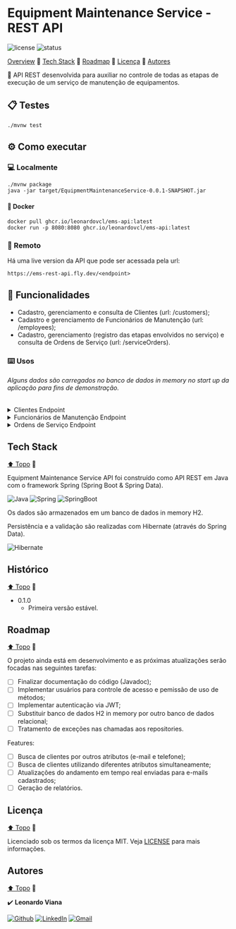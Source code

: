 # Equipment Maintenance Service - REST API

![license](https://img.shields.io/github/license/leonardovcl/sweet-control)
![status](https://img.shields.io/static/v1?label=status&message=Developing&color=red)

[Overview](#features)
:small_blue_diamond:
[Tech Stack](#tech-stack)
:small_blue_diamond:
[Roadmap](#roadmap)
:small_blue_diamond:
[Licença](#licença)
:small_blue_diamond:
[Autores](#autores)

:arrows_counterclockwise: API REST desenvolvida para auxiliar no controle de todas as etapas de execução de um serviço de manutenção de equipamentos.

## :clipboard: Testes

    ./mvnw test

## :gear: Como executar

### :computer: Localmente 

    ./mvnw package
    java -jar target/EquipmentMaintenanceService-0.0.1-SNAPSHOT.jar

#### :whale: Docker

    docker pull ghcr.io/leonardovcl/ems-api:latest
    docker run -p 8080:8080 ghcr.io/leonardovcl/ems-api:latest

### :satellite: Remoto

Há uma live version da API que pode ser acessada pela url:

    https://ems-rest-api.fly.dev/<endpoint>

## :hammer: Funcionalidades

- Cadastro, gerenciamento e consulta de Clientes (url: /customers);
- Cadastro e gerenciamento de Funcionários de Manutenção (url: /employees);
- Cadastro, gerenciamento (registro das etapas envolvidos no serviço) e consulta de Ordens de Serviço (url: /serviceOrders).

### :keyboard: Usos

###### Alguns dados são carregados no banco de dados in memory no start up da aplicação para fins de demonstração.

<details>
	<summary>Clientes Endpoint</summary>
    
- Obter lista de Clientes cadastrados:

      curl localhost:8080/customers
      
##### Modelo de Resposta:
      
```json
[{
    "id": 1,
    "name": "Adriana V.",
    "email": "adrianav@gmail.com",
    "phoneNumber": "+5541999999901",
    "address": "R. 01, n. 277"
}, {
    "id": 2,
    "name": "Ricardo L.",
    "email": "ricardol@gmail.com",
    "phoneNumber": "+5541999999901",
    "address": "R. 02, n. 100"
}]
```

- Obter Cliente por Id:

      curl localhost:8080/customers/<id>
      
##### Modelo de Resposta (``<id>`` = 1):
      
```json
{
    "id": 1,
    "name": "Adriana V.",
    "email": "adrianav@gmail.com",
    "phoneNumber": "+5541999999901",
    "address": "R. 01, n. 277"
}
```

- Obter Cliente por nome:

      curl localhost:8080/customers/byName/<string>
      
##### Modelo de Resposta (``<string>`` = ric):
      
```json
{
    "id": 2,
    "name": "Ricardo L.",
    "email": "ricardol@gmail.com",
    "phoneNumber": "+5541999999901",
    "address": "R. 02, n. 100"
}
```

- Registrar Cliente:

      curl -X POST localhost:8080/customers/ -H 'Content-Type: application/json' -d '<new_customer>'
      
##### Modelo de Resposta (retorna objeto criado ``<new_customer>``):
      
```json
{
    "id": 3,
    "name": "Teste01",
    "email": "teste01@gmail.com",
    "phoneNumber": "+5541999999900",
    "address": "R. 00, n. 000"
}
```
    
- Atualizar Cliente:

      curl -X PUT localhost:8080/customers/<id> -H 'Content-Type: application/json' -d '<updated_customer>'
      
##### Modelo de Resposta (``<id>`` = 2):
      
```json
{
    "id": 2,
    "name": "Teste02",
    "email": "ricardol@gmail.com",
    "phoneNumber": "+5541999999901",
    "address": "R. 02, n. 100"
}
```
    
- Deletar Cliente:

      curl -X DELETE localhost:8080/customers/<id>
</details>
	
<details>
	<summary>Funcionários de Manutenção Endpoint</summary>
    
- Obter lista de Funcionários cadastrados:

      curl localhost:8080/employees
      
##### Modelo de Resposta:
      
```json
[{
    "id": 1,
    "name": "Paulo H.",
    "position": "LEADER"
}, {
    "id": 2,
    "name": "Gabiel H.",
    "position": "ASSISTANT"
}]
```

- Obter Funcionário por Id:

      curl localhost:8080/employees/<id>
      
##### Modelo de Resposta (``<id>`` = 1):
      
```json
{
    "id": 1,
    "name": "Paulo H.",
    "position": "LEADER"
}
```

- Registrar Funcionário:

      curl -X POST localhost:8080/employees/ -H 'Content-Type: application/json' -d '<new_employee>'
      
##### Modelo de Resposta (retorna objeto criado ``<new_employee>``):
      
```json
{
    "id": 3,
    "name": "Jose D.",
    "position": "PRINCIPAL"
}
```
    
- Atualizar Funcionário:

      curl -X PUT localhost:8080/employees/<id> -H 'Content-Type: application/json' -d '<updated_employee>'
      
##### Modelo de Resposta (``<id>`` = 2):
      
```json
{
    "id": 2,
    "name": "Paulo H. J.",
    "position": "LEADER"
}
```
    
- Deletar Funcionário:

      curl -X DELETE localhost:8080/employees/<id>
</details>
	
<details>
	<summary>Ordens de Serviço Endpoint</summary>
    
- Obter lista de Ordens de Serviço cadastradas:

      curl localhost:8080/serviceOrders
      
##### Modelo de Resposta:
      
```json
[{
    "id": 1,
    "customer": {
        "id": 1,
        "name": "Adriana V.",
        "email": "adrianav@gmail.com",
        "phoneNumber": "+5541999999901",
        "address": "R. 01, n. 277"
    },
    "equipment": {
        "id": 1,
        "type": "Compressor de Ar",
        "brand": "Vonder",
        "observations": null
    },
    "statusLog": [{
        "id": 1,
        "employee": {
            "id": 2,
            "name": "Paulo H. J.",
            "position": "LEADER"
        },
        "stageDateTime": "2023-01-25T16:29:54.714+00:00",
        "stage": "RECEIVED",
        "description": "Equipamento aguardando diagnostico"
    }, {
        "id": 2,
        "employee": {
            "id": 2,
            "name": "Paulo H. J.",
            "position": "LEADER"
        },
        "stageDateTime": "2023-01-25T16:29:54.714+00:00",
        "stage": "INITIATED",
        "description": "Testes de vazamentos falharam, iniciando reparos na lataria"
    }, {
        "id": 3,
        "employee": {
            "id": 1,
            "name": "Paulo H.",
            "position": "LEADER"
        },
        "stageDateTime": "2023-01-25T16:29:54.714+00:00",
        "stage": "FINISHED",
        "description": "Reparo finalizado, Equipamento em funcionamento normal"
    }],
    "problemDescription": "Equipamento nao esta conseguindo realizar a compressao"
}, {
    "id": 2,
    "customer": {
        "id": 2,
        "name": "Ricardo L.",
        "email": "ricardol@gmail.com",
        "phoneNumber": "+5541999999901",
        "address": "R. 02, n. 100"
    },
    "equipment": {
        "id": 2,
        "type": "Esmerilhadeira Angular",
        "brand": "Bosh",
        "observations": null
    },
    "statusLog": [{
        "id": 4,
        "employee": {
            "id": 1,
            "name": "Paulo H.",
            "position": "LEADER"
        },
        "stageDateTime": "2023-01-25T16:29:54.714+00:00",
        "stage": "RECEIVED",
        "description": "Equipamento aguardando diagnostico"
    }, {
        "id": 5,
        "employee": {
            "id": 2,
            "name": "Paulo H. J.",
            "position": "LEADER"
        },
        "stageDateTime": "2023-01-25T16:29:54.714+00:00",
        "stage": "INITIATED",
        "description": "Testes de circuitos eletronicos falharam"
    }, {
        "id": 6,
        "employee": {
            "id": 2,
            "name": "Paulo H. J.",
            "position": "LEADER"
        },
        "stageDateTime": "2023-01-25T16:29:54.714+00:00",
        "stage": "ONHOLD",
        "description": "Aguardando chegada de capacitor para substituicao, estimativa: 3 dias"
    }],
    "problemDescription": "Equipamento nao liga"
}, {
    "id": 3,
    "customer": {
        "id": 2,
        "name": "Ricardo L.",
        "email": "ricardol@gmail.com",
        "phoneNumber": "+5541999999901",
        "address": "R. 02, n. 100"
    },
    "equipment": {
        "id": 3,
        "type": "Furadeira",
        "brand": "Black&Decker",
        "observations": null
    },
    "statusLog": [{
        "id": 7,
        "employee": {
            "id": 1,
            "name": "Paulo H.",
            "position": "LEADER"
        },
        "stageDateTime": "2023-01-25T16:29:54.714+00:00",
        "stage": "RECEIVED",
        "description": "Equipamento aguardando diagnostico"
    }, {
        "id": 8,
        "employee": {
            "id": 1,
            "name": "Paulo H.",
            "position": "LEADER"
        },
        "stageDateTime": "2023-01-25T16:29:54.714+00:00",
        "stage": "INITIATED",
        "description": "Danos irreparáveis na estrutura plastica"
    }, {
        "id": 9,
        "employee": {
            "id": 1,
            "name": "Paulo H.",
            "position": "LEADER"
        },
        "stageDateTime": "2023-01-25T16:29:54.714+00:00",
        "stage": "ONHOLD",
        "description": "Aguardando chegada de nova carcaca, estimativa: 1 dia"
    }, {
        "id": 10,
        "employee": {
            "id": 1,
            "name": "Paulo H.",
            "position": "LEADER"
        },
        "stageDateTime": "2023-01-25T16:29:54.714+00:00",
        "stage": "RESUMED",
        "description": "Realizando substituicao da carcaca plastica"
    }],
    "problemDescription": "Equipamento com avarias na carcaca"
}]
```

- Obter Ordens de Serviço por Id:

      curl localhost:8080/serviceOrders/<id>
      
##### Modelo de Resposta (``<id>`` = 1):
      
```json
{
    "id": 1,
    "customer": {
        "id": 1,
        "name": "Adriana V.",
        "email": "adrianav@gmail.com",
        "phoneNumber": "+5541999999901",
        "address": "R. 01, n. 277"
    },
    "equipment": {
        "id": 1,
        "type": "Compressor de Ar",
        "brand": "Vonder",
        "observations": null
    },
    "statusLog": [{
        "id": 1,
        "employee": {
            "id": 2,
            "name": "Paulo H. J.",
            "position": "LEADER"
        },
        "stageDateTime": "2023-01-25T16:29:54.714+00:00",
        "stage": "RECEIVED",
        "description": "Equipamento aguardando diagnostico"
    }, {
        "id": 2,
        "employee": {
            "id": 2,
            "name": "Paulo H. J.",
            "position": "LEADER"
        },
        "stageDateTime": "2023-01-25T16:29:54.714+00:00",
        "stage": "INITIATED",
        "description": "Testes de vazamentos falharam, iniciando reparos na lataria"
    }, {
        "id": 3,
        "employee": {
            "id": 1,
            "name": "Paulo H.",
            "position": "LEADER"
        },
        "stageDateTime": "2023-01-25T16:29:54.714+00:00",
        "stage": "FINISHED",
        "description": "Reparo finalizado, Equipamento em funcionamento normal"
    }],
    "problemDescription": "Equipamento nao esta conseguindo realizar a compressao"
}
```

- Obter Ordens de Serviço por Id do Cliente:

      curl localhost:8080/serviceOrders/customer/<id>
      
##### Modelo de Resposta (``<id>`` = 2):
      
```json
[{
    "id": 2,
    "customer": {
        "id": 2,
        "name": "Ricardo L.",
        "email": "ricardol@gmail.com",
        "phoneNumber": "+5541999999901",
        "address": "R. 02, n. 100"
    },
    "equipment": {
        "id": 2,
        "type": "Esmerilhadeira Angular",
        "brand": "Bosh",
        "observations": null
    },
    "statusLog": [{
        "id": 4,
        "employee": {
            "id": 1,
            "name": "Paulo H.",
            "position": "LEADER"
        },
        "stageDateTime": "2023-01-25T16:29:54.714+00:00",
        "stage": "RECEIVED",
        "description": "Equipamento aguardando diagnostico"
    }, {
        "id": 5,
        "employee": {
            "id": 2,
            "name": "Paulo H. J.",
            "position": "LEADER"
        },
        "stageDateTime": "2023-01-25T16:29:54.714+00:00",
        "stage": "INITIATED",
        "description": "Testes de circuitos eletronicos falharam"
    }, {
        "id": 6,
        "employee": {
            "id": 2,
            "name": "Paulo H. J.",
            "position": "LEADER"
        },
        "stageDateTime": "2023-01-25T16:29:54.714+00:00",
        "stage": "ONHOLD",
        "description": "Aguardando chegada de capacitor para substituicao, estimativa: 3 dias"
    }],
    "problemDescription": "Equipamento nao liga"
}, {
    "id": 3,
    "customer": {
        "id": 2,
        "name": "Ricardo L.",
        "email": "ricardol@gmail.com",
        "phoneNumber": "+5541999999901",
        "address": "R. 02, n. 100"
    },
    "equipment": {
        "id": 3,
        "type": "Furadeira",
        "brand": "Black&Decker",
        "observations": null
    },
    "statusLog": [{
        "id": 7,
        "employee": {
            "id": 1,
            "name": "Paulo H.",
            "position": "LEADER"
        },
        "stageDateTime": "2023-01-25T16:29:54.714+00:00",
        "stage": "RECEIVED",
        "description": "Equipamento aguardando diagnostico"
    }, {
        "id": 8,
        "employee": {
            "id": 1,
            "name": "Paulo H.",
            "position": "LEADER"
        },
        "stageDateTime": "2023-01-25T16:29:54.714+00:00",
        "stage": "INITIATED",
        "description": "Danos irreparáveis na estrutura plastica"
    }, {
        "id": 9,
        "employee": {
            "id": 1,
            "name": "Paulo H.",
            "position": "LEADER"
        },
        "stageDateTime": "2023-01-25T16:29:54.714+00:00",
        "stage": "ONHOLD",
        "description": "Aguardando chegada de nova carcaca, estimativa: 1 dia"
    }, {
        "id": 10,
        "employee": {
            "id": 1,
            "name": "Paulo H.",
            "position": "LEADER"
        },
        "stageDateTime": "2023-01-25T16:29:54.714+00:00",
        "stage": "RESUMED",
        "description": "Realizando substituicao da carcaca plastica"
    }],
    "problemDescription": "Equipamento com avarias na carcaca"
}]
```

- Obter Ordens de Serviço por estágio do serviço:

      curl localhost:8080/serviceOrders/stage?stageName=<stage>
      
##### Modelo de Resposta (``<stage>`` = onhold):
      
```json
[{
    "id": 2,
    "customer": {
        "id": 2,
        "name": "Ricardo L.",
        "email": "ricardol@gmail.com",
        "phoneNumber": "+5541999999901",
        "address": "R. 02, n. 100"
    },
    "equipment": {
        "id": 2,
        "type": "Esmerilhadeira Angular",
        "brand": "Bosh",
        "observations": null
    },
    "statusLog": [{
        "id": 4,
        "employee": {
            "id": 1,
            "name": "Paulo H.",
            "position": "LEADER"
        },
        "stageDateTime": "2023-01-25T16:29:54.714+00:00",
        "stage": "RECEIVED",
        "description": "Equipamento aguardando diagnostico"
    }, {
        "id": 5,
        "employee": {
            "id": 2,
            "name": "Paulo H. J.",
            "position": "LEADER"
        },
        "stageDateTime": "2023-01-25T16:29:54.714+00:00",
        "stage": "INITIATED",
        "description": "Testes de circuitos eletronicos falharam"
    }, {
        "id": 6,
        "employee": {
            "id": 2,
            "name": "Paulo H. J.",
            "position": "LEADER"
        },
        "stageDateTime": "2023-01-25T16:29:54.714+00:00",
        "stage": "ONHOLD",
        "description": "Aguardando chegada de capacitor para substituicao, estimativa: 3 dias"
    }],
    "problemDescription": "Equipamento nao liga"
}]
```

- Obter Ordens de Serviço pendentes:

      curl localhost:8080/serviceOrders/pending
      
##### Modelo de Resposta (``<stage>`` = onhold):
      
```json
[{
    "id": 2,
    "customer": {
        "id": 2,
        "name": "Ricardo L.",
        "email": "ricardol@gmail.com",
        "phoneNumber": "+5541999999901",
        "address": "R. 02, n. 100"
    },
    "equipment": {
        "id": 2,
        "type": "Esmerilhadeira Angular",
        "brand": "Bosh",
        "observations": null
    },
    "statusLog": [{
        "id": 4,
        "employee": {
            "id": 1,
            "name": "Paulo H.",
            "position": "LEADER"
        },
        "stageDateTime": "2023-01-25T16:29:54.714+00:00",
        "stage": "RECEIVED",
        "description": "Equipamento aguardando diagnostico"
    }, {
        "id": 5,
        "employee": {
            "id": 2,
            "name": "Paulo H. J.",
            "position": "LEADER"
        },
        "stageDateTime": "2023-01-25T16:29:54.714+00:00",
        "stage": "INITIATED",
        "description": "Testes de circuitos eletronicos falharam"
    }, {
        "id": 6,
        "employee": {
            "id": 2,
            "name": "Paulo H. J.",
            "position": "LEADER"
        },
        "stageDateTime": "2023-01-25T16:29:54.714+00:00",
        "stage": "ONHOLD",
        "description": "Aguardando chegada de capacitor para substituicao, estimativa: 3 dias"
    }],
    "problemDescription": "Equipamento nao liga"
}, {
    "id": 3,
    "customer": {
        "id": 2,
        "name": "Ricardo L.",
        "email": "ricardol@gmail.com",
        "phoneNumber": "+5541999999901",
        "address": "R. 02, n. 100"
    },
    "equipment": {
        "id": 3,
        "type": "Furadeira",
        "brand": "Black&Decker",
        "observations": null
    },
    "statusLog": [{
        "id": 7,
        "employee": {
            "id": 1,
            "name": "Paulo H.",
            "position": "LEADER"
        },
        "stageDateTime": "2023-01-25T16:29:54.714+00:00",
        "stage": "RECEIVED",
        "description": "Equipamento aguardando diagnostico"
    }, {
        "id": 8,
        "employee": {
            "id": 1,
            "name": "Paulo H.",
            "position": "LEADER"
        },
        "stageDateTime": "2023-01-25T16:29:54.714+00:00",
        "stage": "INITIATED",
        "description": "Danos irreparáveis na estrutura plastica"
    }, {
        "id": 9,
        "employee": {
            "id": 1,
            "name": "Paulo H.",
            "position": "LEADER"
        },
        "stageDateTime": "2023-01-25T16:29:54.714+00:00",
        "stage": "ONHOLD",
        "description": "Aguardando chegada de nova carcaca, estimativa: 1 dia"
    }, {
        "id": 10,
        "employee": {
            "id": 1,
            "name": "Paulo H.",
            "position": "LEADER"
        },
        "stageDateTime": "2023-01-25T16:29:54.714+00:00",
        "stage": "RESUMED",
        "description": "Realizando substituicao da carcaca plastica"
    }],
    "problemDescription": "Equipamento com avarias na carcaca"
}]
```
	
- Registrar Ordem de Serviço:

      curl -X POST localhost:8080/serviceOrder -H 'Content-Type: application/json' -d '<new_serviceOrder>'
      
##### Modelo de Resposta (retorna objeto criado ``<new_serviceOrder>``):
      
```json
{
    "id": 4,
    "customer": {
        "id": 2,
        "name": "Ricardo L.",
        "email": "ricardol@gmail.com",
        "phoneNumber": "+5541999999901",
        "address": "R. 02, n. 100"
    },
    "equipment": {
        "id": 4,
        "type": "Esmerilhadeira Angular",
        "brand": "Bosh",
        "observations": null
    },
    "statusLog": [
        {
            "id": 11,
            "employee": {
                "id": 1,
                "name": "Paulo H.",
                "position": "LEADER"
            },
            "stageDateTime": "2023-01-25T16:29:54.714+00:00",
            "stage": "RECEIVED",
            "description": "Equipamento aguardando diagnostico"
        }
    ],
    "problemDescription": "Equipamento nao liga"
}
```
    
- Atualizar Ordens de Serviço:

      curl -X PUT localhost:8080/serviceOrders/<id> -H 'Content-Type: application/json' -d '<updated_serviceOrder>'
      
##### Modelo de Resposta (``<id>`` = 1):
      
```json
{
    "id": 1,
    "customer": {
        "id": 1,
        "name": "Adriana V.",
        "email": "adrianav@gmail.com",
        "phoneNumber": "+5541999999901",
        "address": "R. 01, n. 277"
    },
    "equipment": {
        "id": 1,
        "type": "Compressor de Ar",
        "brand": "Vonder",
        "observations": null
    },
    "statusLog": [
        {
            "id": 1,
            "employee": {
                "id": 2,
                "name": "Gabiel H.",
                "position": "ASSISTANT"
            },
            "stageDateTime": "2023-01-25T17:54:48.440+00:00",
            "stage": "RECEIVED",
            "description": "Equipamento aguardando diagnostico"
        },
        {
            "id": 2,
            "employee": {
                "id": 2,
                "name": "Gabiel H.",
                "position": "ASSISTANT"
            },
            "stageDateTime": "2023-01-25T17:54:48.440+00:00",
            "stage": "INITIATED",
            "description": "Testes de vazamentos falharam, iniciando reparos na lataria"
        },
        {
            "id": 3,
            "employee": {
                "id": 1,
                "name": "Paulo H.",
                "position": "LEADER"
            },
            "stageDateTime": "2023-01-25T17:54:48.440+00:00",
            "stage": "FINISHED",
            "description": "Reparo finalizado, Equipamento em funcionamento normal"
        }
    ],
    "problemDescription": "Equipamento nao esta conseguindo realizar a compressao e apresenta ruidos"
}
```
	
- Atualizar status da Ordem de Serviço:

      curl -X PATCH localhost:8080/serviceOrders/<id> -H 'Content-Type: application/json' -d '<status>'
      
##### Modelo de Resposta (``<id>`` = 2):
      
```json
{
    "id": 2,
    "customer": {
        "id": 2,
        "name": "Ricardo L.",
        "email": "ricardol@gmail.com",
        "phoneNumber": "+5541999999901",
        "address": "R. 02, n. 100"
    },
    "equipment": {
        "id": 2,
        "type": "Esmerilhadeira Angular",
        "brand": "Bosh",
        "observations": null
    },
    "statusLog": [
        {
            "id": 4,
            "employee": {
                "id": 1,
                "name": "Paulo H.",
                "position": "LEADER"
            },
            "stageDateTime": "2023-01-25T18:02:16.478+00:00",
            "stage": "RECEIVED",
            "description": "Equipamento aguardando diagnostico"
        },
        {
            "id": 5,
            "employee": {
                "id": 2,
                "name": "Gabiel H.",
                "position": "ASSISTANT"
            },
            "stageDateTime": "2023-01-25T18:02:16.478+00:00",
            "stage": "INITIATED",
            "description": "Testes de circuitos eletronicos falharam"
        },
        {
            "id": 6,
            "employee": {
                "id": 2,
                "name": "Gabiel H.",
                "position": "ASSISTANT"
            },
            "stageDateTime": "2023-01-25T18:02:16.478+00:00",
            "stage": "ONHOLD",
            "description": "Aguardando chegada de capacitor para substituicao, estimativa: 3 dias"
        },
        {
            "id": 11,
            "employee": {
                "id": 2,
                "name": "Gabiel H.",
                "position": "ASSISTANT"
            },
            "stageDateTime": "2023-01-25T18:02:20.502+00:00",
            "stage": "FINISHED",
            "description": "Equipamento reparado"
        }
    ],
    "problemDescription": "Equipamento nao liga"
}
```
    
- Deletar Orden de Serviço:

      curl -X DELETE localhost:8080/serviceOrders/<id>
</details>

## Tech Stack

[⬆ Topo](#)
:small_blue_diamond:

Equipment Maintenance Service API foi construído como API REST em Java com o framework Spring (Spring Boot & Spring Data).

![Java](https://res.cloudinary.com/practicaldev/image/fetch/s--KR6jSVNe--/c_limit%2Cf_auto%2Cfl_progressive%2Cq_auto%2Cw_880/https://img.shields.io/badge/Java-ED8B00%3Fstyle%3Dfor-the-badge%26logo%3Djava%26logoColor%3Dwhite)
![Spring](https://img.shields.io/badge/Spring-6DB33F?style=for-the-badge&logo=spring&logoColor=white)
![SpringBoot](https://img.shields.io/badge/Spring_Boot-F2F4F9?style=for-the-badge&logo=spring-boot)

Os dados são armazenados em um banco de dados in memory H2.

Persistência e a validação são realizadas com Hibernate (através do Spring Data).

![Hibernate](https://img.shields.io/badge/Hibernate-59666C?style=for-the-badge&logo=Hibernate&logoColor=white)

## Histórico

[⬆ Topo](#)
:small_blue_diamond:

* 0.1.0
    * Primeira versão estável.

## Roadmap

[⬆ Topo](#)
:small_blue_diamond:

O projeto ainda está em desenvolvimento e as próximas atualizações serão focadas nas seguintes tarefas:

- [ ] Finalizar documentação do código (Javadoc);
- [ ] Implementar usuários para controle de acesso e pemissão de uso de métodos;
- [ ] Implementar autenticação via JWT;
- [ ] Substituir banco de dados H2 in memory por outro banco de dados relacional;
- [ ] Tratamento de exceções nas chamadas aos repositories.

Features:

- [ ] Busca de clientes por outros atributos (e-mail e telefone);
- [ ] Busca de clientes utilizando diferentes atributos simultaneamente;
- [ ] Atualizações do andamento em tempo real enviadas para e-mails cadastrados;
- [ ] Geração de relatórios.

## Licença

[⬆ Topo](#)
:small_blue_diamond:

Licenciado sob os termos da licença MIT.
Veja [LICENSE](https://github.com/leonardovcl/EquipmentMaintenanceService/blob/main/LICENSE) para mais informações.

## Autores

[⬆ Topo](#)
:small_blue_diamond:

:heavy_check_mark: 
**Leonardo Viana**

[![Github](https://img.shields.io/badge/GitHub-100000?style=for-the-badge&logo=github&logoColor=white)](https://github.com/leonardovcl/ "leonardovcl")
[![LinkedIn](https://img.shields.io/badge/LinkedIn-0077B5?style=for-the-badge&logo=linkedin&logoColor=white)](https://www.linkedin.com/in/leonardovcl/ "LinkedIn")
[![Gmail](https://img.shields.io/badge/Gmail-D14836?style=for-the-badge&logo=gmail&logoColor=white)](mailto:leonardovc.lima@gmail.com "leonardovc.lima@gmail.com")
